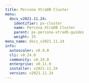 ```yaml
---
title: Percona XtraDB Cluster
menu:
  docs_v2021.11.24:
    identifier: px-cluster
    name: Percona XtraDB Cluster
    parent: px-percona-xtradb-guides
    weight: 25
menu_name: docs_v2021.11.24
info:
  autoscaler: v0.9.0
  cli: v0.24.0
  community: v0.24.0
  enterprise: v0.11.0
  installer: v2021.11.24
  version: v2021.11.24
---
```


